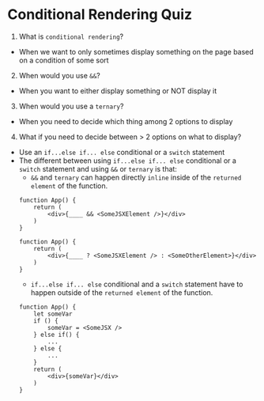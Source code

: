 # Conditional Rendering Quiz
1. What is `conditional rendering`?
- When we want to only sometimes display something on the page based on a condition of some sort

2. When would you use `&&`?
- When you want to either display something or NOT display it

3. When would you use a `ternary`?
- When you need to decide which thing among 2 options to display

4. What if you need to decide between > 2 options on
   what to display?
- Use an `if...else if... else` conditional or a `switch` statement
- The different between using `if...else if... else` conditional or a `switch` statement and using `&&` or `ternary` is that:
    - `&&` and `ternary` can happen directly `inline` inside of the `returned element` of the function.
    ```
    function App() {
        return (
            <div>{____ && <SomeJSXElement />}</div>
        )
    }
    ```
    ```
    function App() {
        return (
            <div>{____ ? <SomeJSXElement /> : <SomeOtherElement>}</div>
        )
    }
    ```
    - `if...else if... else` conditional and a `switch` statement have to happen outside of the `returned element` of the function.
    ```
    function App() {
        let someVar
        if () {
            someVar = <SomeJSX />
        } else if() {
            ...
        } else {
            ...
        }
        return (
            <div>{someVar}</div>
        )
    }
    ```